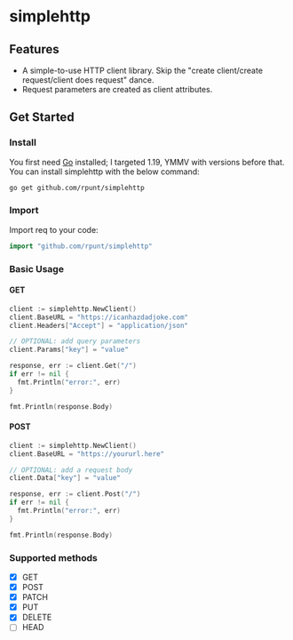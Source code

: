 # simplehttp

## Features

* A simple-to-use HTTP client library. Skip the "create client/create request/client does request" dance.
* Request parameters are created as client attributes.

## Get Started

### Install

You first need [Go](https://go.dev/) installed; I targeted 1.19, YMMV with versions before that. You can install simplehttp with the below command:

``` sh
go get github.com/rpunt/simplehttp
```

### Import

Import req to your code:

```go
import "github.com/rpunt/simplehttp"
```

### Basic Usage

#### GET

```go
client := simplehttp.NewClient()
client.BaseURL = "https://icanhazdadjoke.com"
client.Headers["Accept"] = "application/json"

// OPTIONAL: add query parameters
client.Params["key"] = "value"

response, err := client.Get("/")
if err != nil {
  fmt.Println("error:", err)
}

fmt.Println(response.Body)
```

#### POST

```go
client := simplehttp.NewClient()
client.BaseURL = "https://yoururl.here"

// OPTIONAL: add a request body
client.Data["key"] = "value"

response, err := client.Post("/")
if err != nil {
  fmt.Println("error:", err)
}

fmt.Println(response.Body)
```

### Supported methods

* [x] GET
* [x] POST
* [x] PATCH
* [x] PUT
* [x] DELETE
* [ ] HEAD
